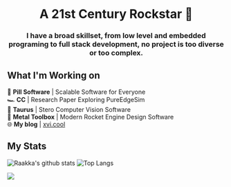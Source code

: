 <h1 align="center">A 21st Century Rockstar 🎸</h1>

<h3 align="center"> I have a broad skillset, from low level and embedded programing to full stack development, no project is too diverse or too complex.</h3>

## What I'm Working on
💊 **Pill Software** | Scalable Software for Everyone\
🏎️ **CC** | Research Paper Exploring PureEdgeSim\
🤖 **Taurus** | Stero Computer Vision Software\
🚀 **Metal Toolbox** | Modern Rocket Engine Design Software\
🌐 **My blog** | <a href=https://xvi.cool/blog>xvi.cool</a>

## My Stats

![Raakka's github stats](https://github-readme-stats.vercel.app/api?username=Raakka&show_icons=true&theme=highcontrast&include_all_commits=true&hide=issues)
![Top Langs](https://github-readme-stats.vercel.app/api/top-langs/?username=Raakka&layout=compact&theme=highcontrast&langs_count=6)

<a align="center" href="https://hits.seeyoufarm.com"><img align="center" src="https://hits.seeyoufarm.com/api/count/incr/badge.svg?url=https%3A%2F%2Fgithub.com%2Fraakka&count_bg=%23FF00CA&title_bg=%23555555&icon=&icon_color=%23E7E7E7&title=hits&edge_flat=false"/></a>
